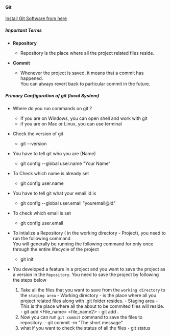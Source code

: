 #### Git 

[Install Git Software from here](https://git-scm.com)

##### Important Terms
- **Repository**
  - Repository is the place where all the project related files reside.
  
- **Commit**
  - Whenever the project is saved, it means that a commit has happened.</br>
    You can always revert back to particular commit in the future.
    
##### Primary Configuration of git (local System)
- Where do you run commands on git ?
  - If you are on Windows, you can open shell and work with git
  - if you are on Mac or Linux, you can use terminal
- Check the version of git
  - git --version
- You have to tell git who you are (Name)
  - git config --global user.name "Your Name"
- To Check which name is already set
  - git config user.name
- You have to tell git what your email id is
  - git config --global user.email "youremail@id"
- To check which email is set
  - git config user.email
  
- To intialize a Repository ( in the working directory - Project), you need to run the following command</br>
  You will generally be running the following command for only once through the entire lifecycle of
  the project
  - git init
  
- You developed a feature in a project and you want to save the project as a version in the 
  ```Repository```. You need to save the project by following the steps below
    1. Take all the files that you want to save from the ```working directory``` to the ```staging area```
      - Working directory - is the place where all you project related files along with .git folder resides.
      - Staging area - This is the place where all the about to be commited files will reside.
      - git add <File_name> <file_name2>
      - git add .
    2. Now you can run ```git commit``` command to save the files to repository.
      - git commit -m "The short message"
    3. what if you want to check the status of all the files
      - git status
  

  
